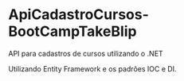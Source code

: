 # ApiCadastroCursos-BootCampTakeBlip
API para cadastros de cursos utilizando o .NET

Utilizando Entity Framework e os padrões IOC e DI.
